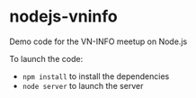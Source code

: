 nodejs-vninfo
=============

Demo code for the VN-INFO meetup on Node.js

To launch the code:
- `npm install` to install the dependencies
- `node server` to launch the server

